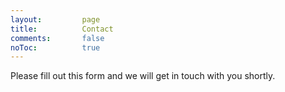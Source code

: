 ```yaml
---
layout: 		page
title: 			Contact
comments:		false
noToc:			true
---
```


<p class="message">
	Please fill out this form and we will get in touch with you shortly.
</p>
<script type="text/javascript" src="http://form.jotformeu.com/jsform/40523209739354"></script>